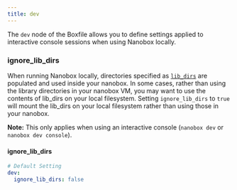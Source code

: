 ```yaml
---
title: dev
---
```


The `dev` node of the Boxfile allows you to define settings applied to interactive console sessions when using Nanobox locally.

### ignore\_lib\_dirs
When running Nanobox locally, directories specified as [`lib_dirs`](/boxfile/build/#library_directories) are populated and used inside your nanobox. In some cases, rather than using the library directories in your nanobox VM, you may want to use the contents of lib\_dirs on your local filesystem. Setting `ignore_lib_dirs` to `true` will mount the lib_dirs on your local filesystem rather than using those in your nanobox.

**Note:** This only applies when using an interactive console (`nanobox dev` or `nanobox dev console`).

#### ignore\_lib\_dirs
```yaml
# Default Setting
dev:
  ignore_lib_dirs: false
```
